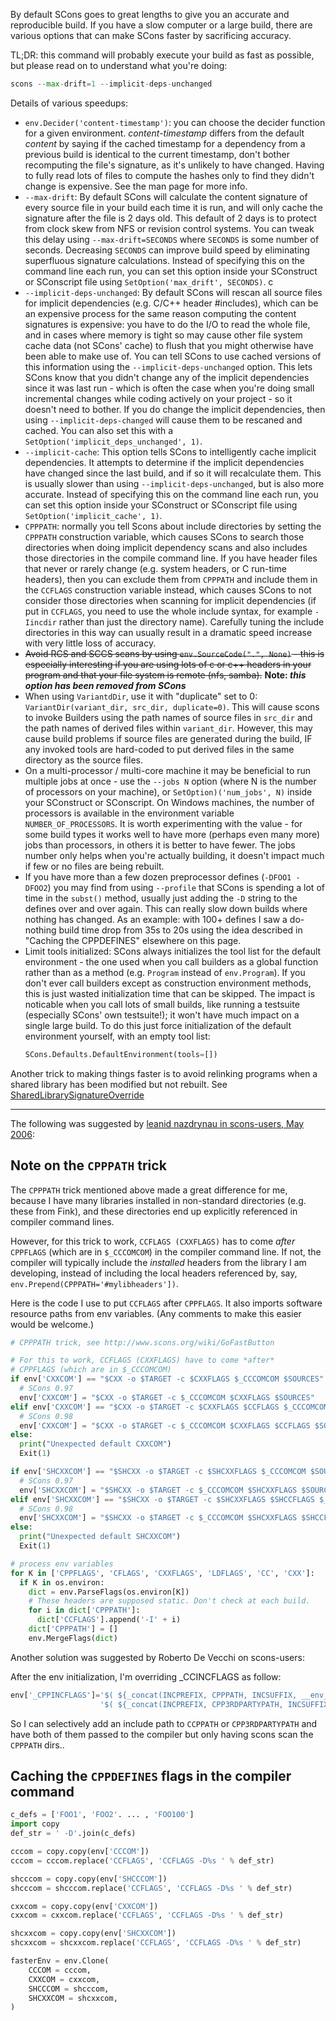 By default SCons goes to great lengths to give you an accurate and reproducible build. If you have a slow computer or a large build, there are various options that can make SCons faster by sacrificing accuracy. 

TL;DR: this command will probably execute your build as fast as possible, but please read on to understand what you're doing:
```py
scons --max-drift=1 --implicit-deps-unchanged
```

Details of various speedups:

* `env.Decider('content-timestamp')`: you can choose the decider function for a given environment.  *content-timestamp* differs from the default *content* by saying if the cached timestamp for a dependency from a previous build is identical to the current timestamp, don't bother recomputing the file's signature, as it's unlikely to have changed.  Having to fully read lots of files to compute the hashes only to find they didn't change is expensive.  See the man page for more info.
* `--max-drift`: By default SCons will calculate the content signature of every source file in your build each time it is run, and will only cache the signature after the file is 2 days old. This default of 2 days is to protect from clock skew from NFS or revision control systems. You can tweak this delay using `--max-drift=SECONDS` where `SECONDS` is some number of seconds. Decreasing `SECONDS` can improve build speed by eliminating superfluous signature calculations. Instead of specifying this on the command line each run, you can set this option inside your SConstruct or SConscript file using `SetOption('max_drift', SECONDS)`. 
c
* `--implicit-deps-unchanged`: By default SCons will rescan all source files for implicit dependencies (e.g. C/C++ header #includes), which can be an expensive process for the same reason computing the content signatures is expensive: you have to do the I/O to read the whole file, and in cases where memory is tight so may cause other file system cache data (not SCons' cache) to flush that you might otherwise have been able to make use of. You can tell SCons to use cached versions of this information using the `--implicit-deps-unchanged` option. This lets SCons know that you didn't change any of the implicit dependencies since it was last run - which is often the case when you're doing small incremental changes while coding actively on your project - so it doesn't need to bother. If you do change the implicit dependencies, then using `--implicit-deps-changed` will cause them to be rescaned and cached. You can also set this with a `SetOption('implicit_deps_unchanged', 1)`.
* `--implicit-cache`: This option tells SCons to intelligently cache implicit dependencies. It attempts to determine if the implicit dependencies have changed since the last build, and if so it will recalculate them. This is usually slower than using `--implicit-deps-unchanged`, but is also more accurate. Instead of specifying this on the command line each run, you can set this option inside your SConstruct or SConscript file using `SetOption('implicit_cache', 1)`. 
* `CPPPATH`: normally you tell Scons about include directories by setting the `CPPPATH` construction variable, which causes SCons to search those directories when doing implicit dependency scans and also includes those directories in the compile command line. If you have header files that never or rarely change (e.g. system headers, or C run-time headers), then you can exclude them from `CPPPATH` and include them in the `CCFLAGS` construction variable instead, which causes SCons to not consider those directories when scanning for implicit dependencies (if put in `CCFLAGS`, you need to use the whole include syntax, for example `-Iincdir` rather than just the directory name). Carefully tuning the include directories in this way can usually result in a dramatic speed increase with very little loss of accuracy. 
* <s>Avoid RCS and SCCS scans by using `env.SourceCode(".", None)` - this is especially interesting if you are using lots of c or c++ headers in your program and that your file system is remote (nfs, samba).</s> **Note: _this option has been removed from SCons_**
* When using `VariantdDir`, use it with "duplicate" set to 0: `VariantDir(variant_dir, src_dir, duplicate=0)`. This will cause scons to invoke Builders using the path names of source files in `src_dir` and the path names of derived files within `variant_dir`. However, this may cause build problems if source files are generated during the build, IF any invoked tools are hard-coded to put derived files in the same directory as the source files. 
* On a multi-processor / multi-core machine it may be beneficial to run multiple jobs at once - use the `--jobs N` option (where N is the number of processors on your machine), or `SetOption)('num_jobs', N)` inside your SConstruct or SConscript.  On Windows machines, the number of processors is available in the environment variable `NUMBER_OF_PROCESSORS`. It is worth experimenting with the value - for some build types it works well to have more (perhaps even many more) jobs than processors, in others it is better to have fewer.  The jobs number only helps when you're actually building, it doesn't impact much if few or no files are being rebuilt.
* If you have more than a few dozen preprocessor defines (`-DFOO1 -DFOO2`) you may find from using `--profile` that SCons is spending a lot of time in the `subst()` method, usually just adding the `-D` string to the defines over and over again. This can really slow down builds where nothing has changed. As an example: with 100+ defines I saw a do-nothing build time drop from 35s to 20s using the idea described in "Caching the CPPDEFINES" elsewhere on this page. 
* Limit tools initialized:  SCons always initializes the tool list for the default environment - the one used when you call builders as a global function rather than as a method (e.g. `Program` instead of `env.Program`).  If you don't ever call builders except as construction environment methods, this is just wasted initialization time that can be skipped.  The impact is noticable when you call lots of small builds, like running a testsuite (especially SCons' own testsuite!); it won't have much impact on a single large build. To do this just force initialization of the default environment yourself, with an empty tool list:
  ```python 
  SCons.Defaults.DefaultEnvironment(tools=[]) 
  ```

Another trick to making things faster is to avoid relinking programs when a shared library has been modified but not rebuilt. See [SharedLibrarySignatureOverride](SharedLibrarySignatureOverride) 

---

The following was suggested by [leanid nazdrynau in scons-users, May 2006](http://scons.tigris.org/servlets/ReadMsg?list=users&msgNo=7713):


## Note on the `CPPPATH` trick

The `CPPPATH` trick mentioned above made a great difference for me, because I have many libraries installed in non-standard directories (e.g. these from Fink), and these directories end up explicitly referenced in compiler command lines.

However, for this trick to work, `CCFLAGS (CXXFLAGS)` has to come *after* `CPPFLAGS` (which are in `$_CCCOMCOM`) in the compiler command line. If not, the compiler will typically include the _installed_ headers from the library I am developing, instead of including the local headers referenced by, say, `env.Prepend(CPPPATH='#mylibheaders'])`. 

Here is the code I use to put `CCFLAGS` after `CPPFLAGS`. It also imports software resource paths  from env variables. (Any comments to make this easier would be welcome.) 

```python 
# CPPPATH trick, see http://www.scons.org/wiki/GoFastButton

# For this to work, CCFLAGS (CXXFLAGS) have to come *after*
# CPPFLAGS (which are in $_CCCOMCOM)
if env['CXXCOM'] == "$CXX -o $TARGET -c $CXXFLAGS $_CCCOMCOM $SOURCES":
  # SCons 0.97
  env['CXXCOM'] = "$CXX -o $TARGET -c $_CCCOMCOM $CXXFLAGS $SOURCES"
elif env['CXXCOM'] == "$CXX -o $TARGET -c $CXXFLAGS $CCFLAGS $_CCCOMCOM $SOURCES":
  # SCons 0.98
  env['CXXCOM'] = "$CXX -o $TARGET -c $_CCCOMCOM $CXXFLAGS $CCFLAGS $SOURCES"
else:
  print("Unexpected default CXXCOM")
  Exit(1)

if env['SHCXXCOM'] == "$SHCXX -o $TARGET -c $SHCXXFLAGS $_CCCOMCOM $SOURCES":
  # SCons 0.97
  env['SHCXXCOM'] = "$SHCXX -o $TARGET -c $_CCCOMCOM $SHCXXFLAGS $SOURCES"
elif env['SHCXXCOM'] == "$SHCXX -o $TARGET -c $SHCXXFLAGS $SHCCFLAGS $_CCCOMCOM $SOURCES":
  # SCons 0.98
  env['SHCXXCOM'] = "$SHCXX -o $TARGET -c $_CCCOMCOM $SHCXXFLAGS $SHCCFLAGS $SOURCES"
else:
  print("Unexpected default SHCXXCOM")
  Exit(1)

# process env variables
for K in ['CPPFLAGS', 'CFLAGS', 'CXXFLAGS', 'LDFLAGS', 'CC', 'CXX']:
  if K in os.environ:
    dict = env.ParseFlags(os.environ[K])
    # These headers are supposed static. Don't check at each build.
    for i in dict['CPPPATH']: 
      dict['CCFLAGS'].append('-I' + i)
    dict['CPPPATH'] = []
    env.MergeFlags(dict)
```
Another solution was suggested by Roberto De Vecchi on scons-users: 

After the env initialization, I'm overriding _CCINCFLAGS as follow: 


```python
env['_CPPINCFLAGS']='$( ${_concat(INCPREFIX, CPPPATH, INCSUFFIX, __env__, RDirs, TARGET, SOURCE)} $)' +\
                    '$( ${_concat(INCPREFIX, CPP3RDPARTYPATH, INCSUFFIX, __env__, RDirs, TARGET, SOURCE)} $)'
```
So I can selectively add an include path to `CCPPATH` or `CPP3RDPARTYPATH` and have both of them passed to the compiler but only having scons scan the `CPPPATH` dirs.. 


## Caching the `CPPDEFINES` flags in the compiler command


```python
c_defs = ['FOO1', 'FOO2'. ... , 'FOO100']
import copy
def_str = ' -D'.join(c_defs)

cccom = copy.copy(env['CCCOM'])
cccom = cccom.replace('CCFLAGS', 'CCFLAGS -D%s ' % def_str)

shcccom = copy.copy(env['SHCCCOM'])
shcccom = shcccom.replace('CCFLAGS', 'CCFLAGS -D%s ' % def_str)

cxxcom = copy.copy(env['CXXCOM'])
cxxcom = cxxcom.replace('CCFLAGS', 'CCFLAGS -D%s ' % def_str)

shcxxcom = copy.copy(env['SHCXXCOM'])
shcxxcom = shcxxcom.replace('CCFLAGS', 'CCFLAGS -D%s ' % def_str)

fasterEnv = env.Clone(
    CCCOM = cccom,
    CXXCOM = cxxcom,
    SHCCCOM = shcccom,
    SHCXXCOM = shcxxcom,
)   
```
